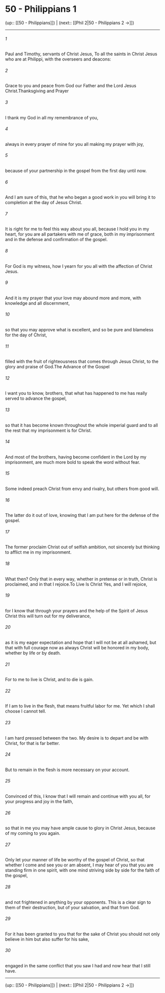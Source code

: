 # 50 - Philippians 1

(up:: [[50 - Philippians]]) | (next:: [[Phil 2|50 - Philippians 2 →]])

***


###### 1 
Paul and Timothy, servants of Christ Jesus, To all the saints in Christ Jesus who are at Philippi, with the overseers and deacons: 

###### 2 
Grace to you and peace from God our Father and the Lord Jesus Christ.Thanksgiving and Prayer 

###### 3 
I thank my God in all my remembrance of you, 

###### 4 
always in every prayer of mine for you all making my prayer with joy, 

###### 5 
because of your partnership in the gospel from the first day until now. 

###### 6 
And I am sure of this, that he who began a good work in you will bring it to completion at the day of Jesus Christ. 

###### 7 
It is right for me to feel this way about you all, because I hold you in my heart, for you are all partakers with me of grace, both in my imprisonment and in the defense and confirmation of the gospel. 

###### 8 
For God is my witness, how I yearn for you all with the affection of Christ Jesus. 

###### 9 
And it is my prayer that your love may abound more and more, with knowledge and all discernment, 

###### 10 
so that you may approve what is excellent, and so be pure and blameless for the day of Christ, 

###### 11 
filled with the fruit of righteousness that comes through Jesus Christ, to the glory and praise of God.The Advance of the Gospel 

###### 12 
I want you to know, brothers, that what has happened to me has really served to advance the gospel, 

###### 13 
so that it has become known throughout the whole imperial guard and to all the rest that my imprisonment is for Christ. 

###### 14 
And most of the brothers, having become confident in the Lord by my imprisonment, are much more bold to speak the word without fear. 

###### 15 
Some indeed preach Christ from envy and rivalry, but others from good will. 

###### 16 
The latter do it out of love, knowing that I am put here for the defense of the gospel. 

###### 17 
The former proclaim Christ out of selfish ambition, not sincerely but thinking to afflict me in my imprisonment. 

###### 18 
What then? Only that in every way, whether in pretense or in truth, Christ is proclaimed, and in that I rejoice.To Live Is Christ Yes, and I will rejoice, 

###### 19 
for I know that through your prayers and the help of the Spirit of Jesus Christ this will turn out for my deliverance, 

###### 20 
as it is my eager expectation and hope that I will not be at all ashamed, but that with full courage now as always Christ will be honored in my body, whether by life or by death. 

###### 21 
For to me to live is Christ, and to die is gain. 

###### 22 
If I am to live in the flesh, that means fruitful labor for me. Yet which I shall choose I cannot tell. 

###### 23 
I am hard pressed between the two. My desire is to depart and be with Christ, for that is far better. 

###### 24 
But to remain in the flesh is more necessary on your account. 

###### 25 
Convinced of this, I know that I will remain and continue with you all, for your progress and joy in the faith, 

###### 26 
so that in me you may have ample cause to glory in Christ Jesus, because of my coming to you again. 

###### 27 
Only let your manner of life be worthy of the gospel of Christ, so that whether I come and see you or am absent, I may hear of you that you are standing firm in one spirit, with one mind striving side by side for the faith of the gospel, 

###### 28 
and not frightened in anything by your opponents. This is a clear sign to them of their destruction, but of your salvation, and that from God. 

###### 29 
For it has been granted to you that for the sake of Christ you should not only believe in him but also suffer for his sake, 

###### 30 
engaged in the same conflict that you saw I had and now hear that I still have.

***

(up:: [[50 - Philippians]]) | (next:: [[Phil 2|50 - Philippians 2 →]])
